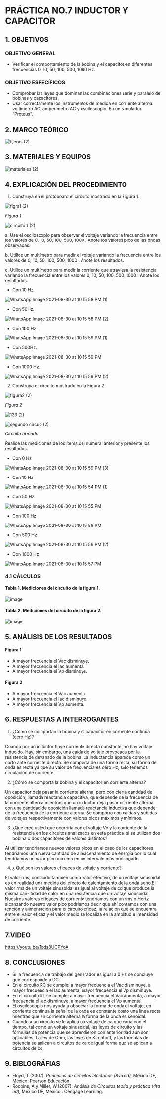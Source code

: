 #  PRÁCTICA NO.7 INDUCTOR Y CAPACITOR
## 1. OBJETIVOS
### OBJETIVO GENERAL
- Verificar el comportamiento de la bobina y el capacitor en diferentes frecuencias 0, 10, 50, 100, 500, 1000 Hz.
### OBJETIVO ESPECÍFICOS
- Comprobar las leyes que dominan las combinaciones serie y paralelo de bobinas y capacitores.
- Usar correctamente los instrumentos de medida en corriente alterna: voltímetro AC, amperímetro AC y osciloscopio. En un simulador “Proteus”.
## 2. MARCO TEÓRICO

![tijeras (2)](https://user-images.githubusercontent.com/84431598/131418371-ff7dbd8b-2629-4a59-b213-370d05901366.png)

## 3. MATERIALES Y EQUIPOS

![materiales (2)](https://user-images.githubusercontent.com/84431598/131523282-c62c0932-2dfd-4885-97ae-52c4d2438b97.png)

## 4. EXPLICACIÓN DEL PROCEDIMIENTO 
1. Construya  en el protoboard el circuito mostrado en la Figura 1.

![figra1 (2)](https://user-images.githubusercontent.com/84431598/131417976-df5237b9-cd7f-4d66-99a4-6d31a1c9898d.png)

*Figura 1*

![circuito 1 (2)](https://user-images.githubusercontent.com/84431598/131527395-8ce1079f-3552-49c2-a084-aee6f4fea443.png)

a. Use el osciloscopio para observar el voltaje variando la frecuencia entre los
valores de 0, 10, 50, 100, 500, 1000 . Anote los valores pico de las ondas observadas.

b. Utilice un multímetro para medir el voltaje  variando la frecuencia entre los valores
de 0, 10, 50, 100, 500, 1000 . Anote los resultados.

c. Utilice un multímetro para medir la corriente que atraviesa la resistencia variando la
frecuencia entre los valores 0, 10, 50, 100, 500, 1000 . Anote los resultados.

- Con 10 Hz.

![WhatsApp Image 2021-08-30 at 10 15 58 PM (1)](https://user-images.githubusercontent.com/84431598/131439721-93cecdae-bccf-45fd-8908-720d398e7d09.jpeg)

- Con 50Hz.

![WhatsApp Image 2021-08-30 at 10 15 58 PM (2)](https://user-images.githubusercontent.com/84431598/131439906-9ebcb2a3-599d-43d6-96b6-012c77ac7b63.jpeg)

- Con 100 Hz.

![WhatsApp Image 2021-08-30 at 10 15 59 PM (1)](https://user-images.githubusercontent.com/84431598/131440124-09b0fd3e-7f96-4348-9bf6-5058367c7e1a.jpeg)

- Con  500Hz.

![WhatsApp Image 2021-08-30 at 10 15 59 PM](https://user-images.githubusercontent.com/84431598/131440039-f5620308-973e-4df1-84a0-02b2d81a2146.jpeg)

- Con 1000 Hz.

![WhatsApp Image 2021-08-30 at 10 15 59 PM (2)](https://user-images.githubusercontent.com/84431598/131440213-f2bba64f-ca6d-4bc3-9cf7-f9adc3e5a859.jpeg)

2. Construya el circuito mostrado en la Figura 2

![figura2 (2)](https://user-images.githubusercontent.com/84431598/131417991-463436b5-62a3-4895-b921-5f21ba985719.png)

*Figura 2*

![123 (2)](https://user-images.githubusercontent.com/84431598/131524256-c66c2d1e-813a-4526-9dc9-903d32ca7f68.png)

![segundo circuo (2)](https://user-images.githubusercontent.com/84431598/131443014-9405cd44-9cc7-4355-8937-b7eb1fb5d1fd.png)

*Circuito armado*

Realice las mediciones de los ítems del numeral anterior y presente los resultados.

- Con 0 Hz

![WhatsApp Image 2021-08-30 at 10 15 59 PM (3)](https://user-images.githubusercontent.com/84431598/131440383-a9ccf615-708f-4a81-8c1d-c5607af0dfbe.jpeg)

- Con 10 Hz

![WhatsApp Image 2021-08-30 at 10 15 54 PM (1)](https://user-images.githubusercontent.com/84431598/131440514-fae336cd-30ff-4bdd-b3c3-cbbe6fd6d85b.jpeg)

- Con 50 Hz

![WhatsApp Image 2021-08-30 at 10 15 55 PM](https://user-images.githubusercontent.com/84431598/131440897-95b6f62b-f328-40b4-9e0e-8004cce59c52.jpeg)

- Con 100 Hz

![WhatsApp Image 2021-08-30 at 10 15 56 PM](https://user-images.githubusercontent.com/84431598/131440615-d0ae806a-5b48-44a3-b104-d07fc05198cd.jpeg)

- Con 500 Hz

![WhatsApp Image 2021-08-30 at 10 15 56 PM (2)](https://user-images.githubusercontent.com/84431598/131440728-7f453b3c-133b-4e7e-9aee-9382bcf5e3ed.jpeg)

- Con 1000 Hz

![WhatsApp Image 2021-08-30 at 10 15 57 PM](https://user-images.githubusercontent.com/84431598/131440778-e1420c61-46c2-444c-aa0f-64ad86253b8d.jpeg)

### 4.1 CÁLCULOS

#### Tabla 1. Mediciones del circuito de la figura 1.
![image](https://user-images.githubusercontent.com/84425276/131438360-703b25ac-2539-42d9-b533-0664e06c71fd.png)

#### Tabla 2. Mediciones del circuito de la figura 2.
![image](https://user-images.githubusercontent.com/84425276/131438393-20375a96-776d-463e-a639-4818ecab6de2.png)

## 5. ANÁLISIS DE LOS RESULTADOS
#### Figura 1
- A mayor frecuencia el Vac disminuye.
- A mayor frecuencia el Iac aumenta.
- A mayor frecuencia el Vp disminuye.

#### Figura 2
- A mayor frecuencia el Vac aumenta.
- A mayor frecuencia el Iac disminuye.
- A mayor frecuencia el Vp aumenta.

## 6. RESPUESTAS A INTERROGANTES
1. ¿Cómo  se comportan la bobina y el capacitor en corriente continua (cero Hz)?

Cuando por un inductor fluye corriente directa constante, no hay voltaje inducido. Hay, sin embargo, una caída de voltaje provocada por la resistencia de devanado de la bobina. La inductancia aparece como un corto ante corriente directa.
Se comporta de una forma recta, su forma de onda es recta ya que su valor de frecuencia es cero Hz, solo tenemos circulación de corriente.

2. ¿Cómo  se comporta la bobina y el capacitor en corriente alterna?
 
Un capacitor deja pasar la corriente alterna, pero con cierta cantidad de oposición, llamada reactancia capacitiva, que depende de la frecuencia de la corriente alterna mientras que un inductor deja pasar corriente alterna con una cantidad de oposición llamada reactancia inductiva que depende de la frecuencia de la corriente alterna.
Se comporta con caídas y subidas de voltajes respectivamente con valores picos máximos y mínimos.

3. ¿Qué cree usted que ocurriría con el voltaje Vo y la corriente de la resistencia en los circuitos analizados en esta práctica, si se utilizan dos bobina o dos capacitores de valores distintos?

Al utilizar tendríamos nuevos valores picos en el caso de los capacitores tendríamos una nueva cantidad de almacenamiento de energía por lo cual tendríamos un valor pico máximo en un intervalo más prolongado. 

4. ¿ Qué son los valores eficaces de voltaje y corriente?

El valor rms, conocido también como valor efectivo, de un
voltaje sinusoidal es en realidad una medida del efecto de calentamiento de la onda seno.El valor rms de un voltaje sinusoidal es igual al voltaje de cd que produce la misma can-
tidad de calor en una resistencia que un voltaje sinusoidal.
Nuestros valores eficaces de corriente tendríamos con un rms o Hertz alcanzando nuestro valor pico podriamos decir que ahí contamos con una tención y alimentación para el circuito eficaz, la relación que se encuentra entre el valor eficaz y el valor medio se localiza en la amplitud e intensidad de corriente.

## 7.VIDEO

https://youtu.be/1ods8UCPYoA

## 8. CONCLUSIONES
- Si la frecuencia de trabajo del generador es igual a 0 Hz se concluye que corresponde a DC.
- En el circuito RC se cumple: a mayor frecuencia el Vac disminuye, a mayor frecuencia el Iac aumenta, mayor frecuencia el Vp disminuye.
- En el circuito RL se cumple: a mayor frecuencia el Vac aumenta, a mayor frecuencia el Iac disminuye, a mayor frecuencia el Vp aumenta.
- El osciloscopio nos ayuda a observar la forma de onda el voltaje, en corriente continua la señal de la onda es constante como una línea recta mientras que en corriente alterna la forma de la onda es senoidal.
- Cuando a un circuito se le aplica un voltaje de ca que varía con el tiempo, tal como un
voltaje sinusoidal, las leyes de circuito y las fórmulas de potencia que se aprendieron con
anterioridad aún son aplicables. La ley de Ohm, las leyes de Kirchhoff, y las fórmulas
de potencia se aplican a circuitos de ca de igual forma que se aplican a circuitos de cd.
## 9. BIBLOGRÁFIAS 
-  Floyd, T (2007). *Principios de circuitos eléctricos (8va ed),* México DF, México: Pearson Educación.
-  Roobins, A y Miller, W.(2007). *Análisis de Circuitos teoría y práctica (4ta ed),* México DF, México : Cengage Learning.
